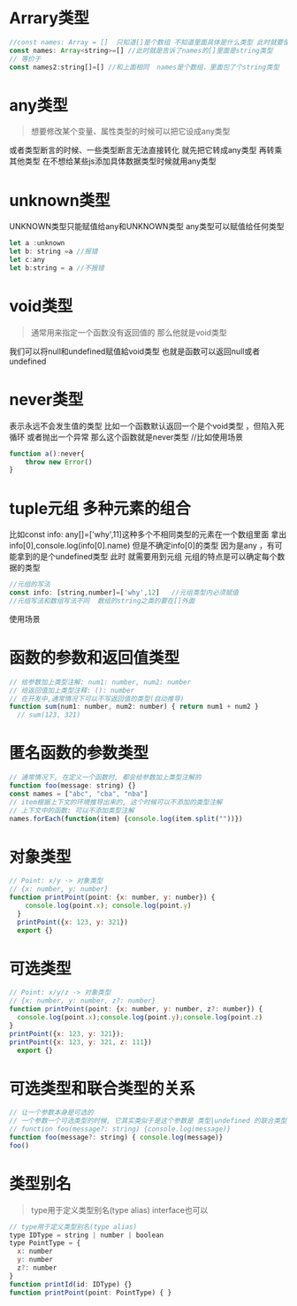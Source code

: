 # Arrary类型
```Javascript
//const names: Array = []  只知道[]是个数组 不知道里面具体是什么类型 此时就要使用到泛型
const names: Array<string>=[] //此时就是告诉了names的[]里面是string类型
// 等价于
const names2:string[]=[] //和上面相同  names是个数组，里面包了个string类型
```
# any类型
>想要修改某个变量、属性类型的时候可以把它设成any类型

或者类型断言的时候、一些类型断言无法直接转化 就先把它转成any类型 再转乘其他类型
在不想给某些js添加具体数据类型时候就用any类型
# unknown类型
UNKNOWN类型只能赋值给any和UNKNOWN类型
any类型可以赋值给任何类型
```Javascript
let a :unknown       
let b: string =a //报错  
let c:any
let b:string = a //不报错
```
# void类型
>通常用来指定一个函数没有返回值的 那么他就是void类型

我们可以将null和undefined赋值給void类型  也就是函数可以返回null或者undefined
# never类型
表示永远不会发生值的类型 比如一个函数默认返回一个是个void类型 ，但陷入死循环 或者抛出一个异常 那么这个函数就是never类型
//比如使用场景
```javascript
function a():never{
    throw new Error()
}
```
# tuple元组 多种元素的组合
比如const info: any[]=['why',11]这种多个不相同类型的元素在一个数组里面
拿出info[0],console.log(info[0].name) 但是不确定info[0]的类型 因为是any ，有可能拿到的是个undefined类型
此时 就需要用到元组 元组的特点是可以确定每个数据的类型
```javascript
//元组的写法
const info: [string,number]=['why',12]   //元组类型内必须赋值
//元组写法和数组写法不同  数组的string之类的要在[]外面 

```
使用场景

# 函数的参数和返回值类型
```javascript
// 给参数加上类型注解: num1: number, num2: number
// 给返回值加上类型注释: (): number
// 在开发中,通常情况下可以不写返回值的类型(自动推导)
function sum(num1: number, num2: number) { return num1 + num2 }
  // sum(123, 321)
```
# 匿名函数的参数类型
```javascript
// 通常情况下, 在定义一个函数时, 都会给参数加上类型注解的
function foo(message: string) {}
const names = ["abc", "cba", "nba"]
// item根据上下文的环境推导出来的, 这个时候可以不添加的类型注解
// 上下文中的函数: 可以不添加类型注解
names.forEach(function(item) {console.log(item.split(""))})
```
# 对象类型
```javascript
// Point: x/y -> 对象类型
// {x: number, y: number}
function printPoint(point: {x: number, y: number}) {
    console.log(point.x); console.log(point.y)
  }
  printPoint({x: 123, y: 321})
  export {}
```
# 可选类型
```javascript
// Point: x/y/z -> 对象类型
// {x: number, y: number, z?: number}
function printPoint(point: {x: number, y: number, z?: number}) {
  console.log(point.x);console.log(point.y);console.log(point.z)
}
printPoint({x: 123, y: 321});
printPoint({x: 123, y: 321, z: 111})
  export {}
```
# 可选类型和联合类型的关系
```javascript
// 让一个参数本身是可选的
// 一个参数一个可选类型的时候, 它其实类似于是这个参数是 类型|undefined 的联合类型
// function foo(message?: string) {console.log(message)}
function foo(message?: string) { console.log(message)}
foo()
```
# 类型别名
>type用于定义类型别名(type alias)
interface也可以
```javascript
// type用于定义类型别名(type alias)
type IDType = string | number | boolean
type PointType = {
  x: number
  y: number
  z?: number
}
function printId(id: IDType) {}
function printPoint(point: PointType) { }
```